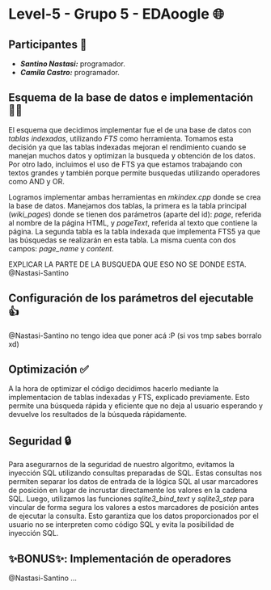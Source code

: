 # Level-5 - Grupo 5 - EDAoogle 🌐

## Participantes 👥

* ***Santino Nastasi:*** programador.
* ***Camila Castro:*** programador.

## Esquema de la base de datos e implementación 🧑‍💻

El esquema que decidimos implementar fue el de una base de datos con *tablas indexadas*, utilizando *FTS* como herramienta. Tomamos esta decisión ya que las tablas indexadas mejoran el rendimiento cuando se manejan muchos datos y optimizan la busqueda y obtención de los datos. Por otro lado, incluimos el uso de FTS ya que estamos trabajando con textos grandes y también porque permite busquedas utilizando operadores como AND y OR. 

Logramos implementar ambas herramientas en *mkindex.cpp* donde se crea la base de datos. Manejamos dos tablas, la primera es la tabla principal (*wiki_pages*) donde se tienen dos parámetros (aparte del id): *page*, referida al nombre de la página HTML, y *pageText*, referida al texto que contiene la página. La segunda tabla es la tabla indexada que implementa FTS5 ya que las búsquedas se realizarán en esta tabla. La misma cuenta con dos campos: *page_name* y *content*.

EXPLICAR LA PARTE DE LA BUSQUEDA QUE ESO NO SE DONDE ESTA. @Nastasi-Santino

## Configuración de los parámetros del ejecutable 👍

@Nastasi-Santino no tengo idea que poner acá :P (si vos tmp sabes borralo xd)

## Optimización ✅

A la hora de optimizar el código decidimos hacerlo mediante la implementacion de tablas indexadas y FTS, explicado previamente. Esto permite una búsqueda rápida y eficiente que no deja al usuario esperando y devuelve los resultados de la búsqueda rápidamente.

## Seguridad 🔒

Para asegurarnos de la seguridad de nuestro algoritmo, evitamos la inyección SQL utilizando consultas preparadas de SQL. Estas consultas nos permiten separar los datos de entrada de la lógica SQL al usar marcadores de posición en lugar de incrustar directamente los valores en la cadena SQL. Luego, utilizamos las funciones *sqlite3_bind_text* y *sqlite3_step* para vincular de forma segura los valores a estos marcadores de posición antes de ejecutar la consulta. Esto garantiza que los datos proporcionados por el usuario no se interpreten como código SQL y evita la posibilidad de inyección SQL.

## ✨BONUS✨: Implementación de operadores 

@Nastasi-Santino ...
